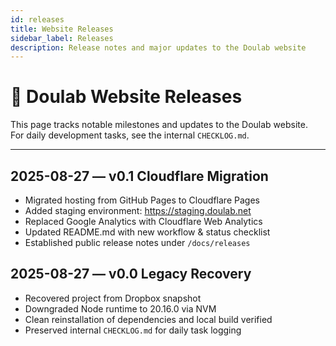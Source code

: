 ```yaml
---
id: releases
title: Website Releases
sidebar_label: Releases
description: Release notes and major updates to the Doulab website
---
```


# 🚀 Doulab Website Releases

This page tracks notable milestones and updates to the Doulab website.  
For daily development tasks, see the internal `CHECKLOG.md`.

---

## 2025-08-27 — v0.1 Cloudflare Migration
- Migrated hosting from GitHub Pages to Cloudflare Pages
- Added staging environment: https://staging.doulab.net
- Replaced Google Analytics with Cloudflare Web Analytics
- Updated README.md with new workflow & status checklist
- Established public release notes under `/docs/releases`

## 2025-08-27 — v0.0 Legacy Recovery
- Recovered project from Dropbox snapshot
- Downgraded Node runtime to 20.16.0 via NVM
- Clean reinstallation of dependencies and local build verified
- Preserved internal `CHECKLOG.md` for daily task logging

